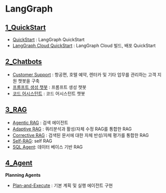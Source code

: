 # LangGraph
## [1_QuickStart](1_QuickStart)
- [QuickStart](1_QuickStart/QuickStart.ipynb) : LangGraph QuickStart
- [LangGraph Cloud QuickStart](1_QuickStart/LangGraph_Cloud_QuickStart.ipynb) : LangGraph Cloud 빌드, 배포 QuickStart

## [2_Chatbots](2_Chatbots)
- [Customer Support](2_Chatbots/Customer_Support.ipynb) :  항공편, 호텔 예약, 렌터카 및 기타 업무를 관리하는 고객 지원 챗봇을 구축
- [프롬프트 생성 챗봇](2_Chatbots/User_Recommend.ipynb) : 프롬프트 생성 챗봇
- [코드 어시스턴트](2_Chatbots/Code_Assistant.ipynb) : 코드 어시스턴트 챗봇

## [3_RAG](3_RAG)
- [Agentic RAG](3_RAG/Agentic_Rag.ipynb) : 검색 에이전트
- [Adaptive RAG](3_RAG/Adaptive_RAG.ipynb) : 쿼리분석과 활성/자체 수정 RAG를 통합한 RAG
- [Corrective RAG](3_RAG/Corrective_RAG.ipynb) : 검색된 문서에 대한 자체 반성/자체 평가를 통합한 RAG
- [Self-RAG](3_RAG/self_RAG.ipynb): self RAG
- [SQL Agent](3_RAG/SQL_Agent.ipynb): 데이터 베이스 기반 RAG

## [4_Agent](4_Agent)
**Planning Agents**
- [Plan-and-Execute](4_Agent/PlanAndExecute.ipynb) : 기본 계획 및 실행 에이전트 구현